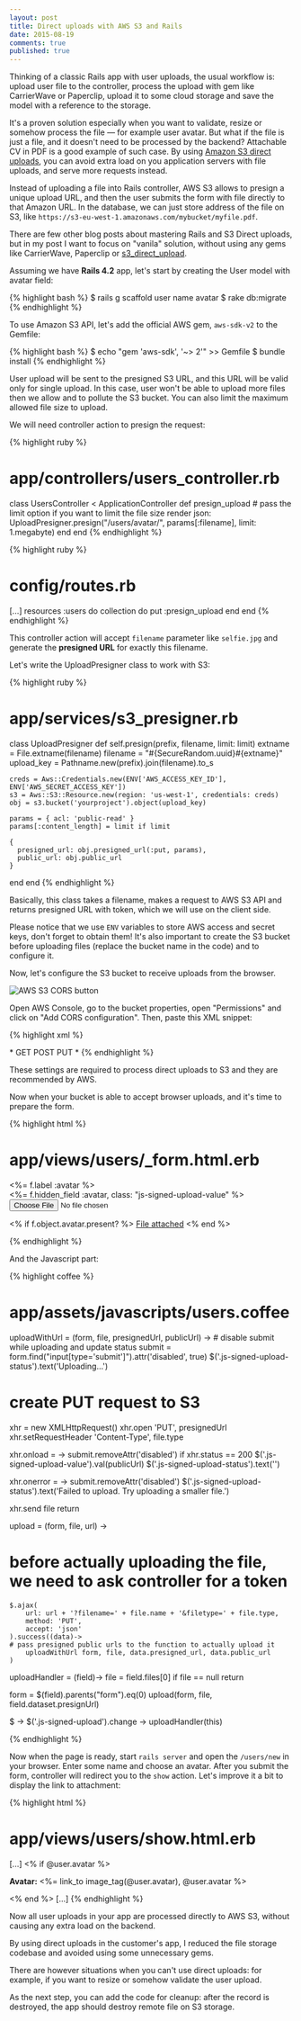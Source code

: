 ```yaml
---
layout: post
title: Direct uploads with AWS S3 and Rails
date: 2015-08-19
comments: true
published: true
---
```


Thinking of a classic Rails app with user uploads, the usual workflow is: upload user file to the controller, process the upload with gem like CarrierWave or Paperclip, upload it to some cloud storage and save the model with a reference to the storage.

It's a proven solution especially when you want to validate, resize or somehow process the file — for example user avatar. But what if the file is just a file, and it doesn't need to be processed by the backend? Attachable CV in PDF is a good example of such case. By using [Amazon S3 direct uploads](https://aws.amazon.com/articles/1434), you can avoid extra load on you application servers with file uploads, and serve more requests instead.

Instead of uploading a file into Rails controller, AWS S3 allows to presign a unique upload URL, and then the user submits the form with file directly to that Amazon URL. In the database, we can just store address of the file on S3, like `https://s3-eu-west-1.amazonaws.com/mybucket/myfile.pdf`.

There are few other blog posts about mastering Rails and S3 Direct uploads, but in my post I want to focus on "vanila" solution, without using any gems like CarrierWave, Paperclip or [s3_direct_upload](https://github.com/waynehoover/s3_direct_upload).

Assuming we have **Rails 4.2** app, let's start by creating the User model with avatar field:

{% highlight bash %}
$ rails g scaffold user name avatar
$ rake db:migrate
{% endhighlight %}

To use Amazon S3 API, let's add the official AWS gem, `aws-sdk-v2` to the Gemfile:

{% highlight bash %}
$ echo "gem 'aws-sdk', '~> 2'" >> Gemfile
$ bundle install
{% endhighlight %}

User upload will be sent to the presigned S3 URL, and this URL will be valid only for single upload. In this case, user won't be able to upload more files then we allow and to pollute the S3 bucket. You can also limit the maximum allowed file size to upload.

We will need controller action to presign the request:

{% highlight ruby %}
# app/controllers/users_controller.rb
class UsersController < ApplicationController
  def presign_upload
    # pass the limit option if you want to limit the file size
    render json: UploadPresigner.presign("/users/avatar/", params[:filename], limit: 1.megabyte)
  end
end
{% endhighlight %}

{% highlight ruby %}
# config/routes.rb
[...]
resources :users do
  collection do
    put :presign_upload
  end
end
{% endhighlight %}

This controller action will accept `filename` parameter like `selfie.jpg` and generate the **presigned URL** for exactly this filename.

Let's write the UploadPresigner class to work with S3:

{% highlight ruby %}
# app/services/s3_presigner.rb
class UploadPresigner
  def self.presign(prefix, filename, limit: limit)
    extname = File.extname(filename)
    filename = "#{SecureRandom.uuid}#{extname}"
    upload_key = Pathname.new(prefix).join(filename).to_s

    creds = Aws::Credentials.new(ENV['AWS_ACCESS_KEY_ID'], ENV['AWS_SECRET_ACCESS_KEY'])
    s3 = Aws::S3::Resource.new(region: 'us-west-1', credentials: creds)
    obj = s3.bucket('yourproject').object(upload_key)

    params = { acl: 'public-read' }
    params[:content_length] = limit if limit

    {
      presigned_url: obj.presigned_url(:put, params),
      public_url: obj.public_url
    }
  end
end
{% endhighlight %}

Basically, this class takes a filename, makes a request to AWS S3 API and returns presigned URL with token, which we will use on the client side.

Please notice that we use `ENV` variables to store AWS access and secret keys, don't forget to obtain them! It's also important to create the S3 bucket before uploading files (replace the bucket name in the code) and to configure it.

Now, let's configure the S3 bucket to receive uploads from the browser.

<img src="/assets/post-images/aws-acl.png" alt="AWS S3 CORS button" class="bordered" />

Open AWS Console, go to the bucket properties, open "Permissions" and click on "Add CORS configuration". Then, paste this XML snippet:

{% highlight xml %}
<?xml version="1.0" encoding="UTF-8"?>
<CORSConfiguration xmlns="http://s3.amazonaws.com/doc/2006-03-01/">
   <CORSRule>
        <AllowedOrigin>*</AllowedOrigin>
        <AllowedMethod>GET</AllowedMethod>
        <AllowedMethod>POST</AllowedMethod>
        <AllowedMethod>PUT</AllowedMethod>
        <AllowedHeader>*</AllowedHeader>
    </CORSRule>
</CORSConfiguration>
{% endhighlight %}

These settings are required to process direct uploads to S3 and they are recommended by AWS.

Now when your bucket is able to accept browser uploads, and it's time to prepare the form.

{% highlight html %}
# app/views/users/_form.html.erb
<div class="field">
  <%= f.label :avatar %><br>
  <%= f.hidden_field :avatar, class: "js-signed-upload-value" %>

  <input type="file" class="js-signed-upload" data-presign-url="<%= presign_upload_path %>" />

  <p class="js-signed-upload-status">
    <% if f.object.avatar.present? %>
    <a href="<%= f.object.avatar %>">File attached</a>
    <% end %>
  </p>
</div>
{% endhighlight %}

And the Javascript part:

{% highlight coffee %}
# app/assets/javascripts/users.coffee
uploadWithUrl = (form, file, presignedUrl, publicUrl) ->
	# disable submit while uploading and update status
  submit = form.find("input[type='submit']").attr('disabled', true)
  $('.js-signed-upload-status').text('Uploading...')

  # create PUT request to S3
  xhr = new XMLHttpRequest()
  xhr.open 'PUT', presignedUrl
  xhr.setRequestHeader 'Content-Type', file.type

  xhr.onload = ->
    submit.removeAttr('disabled')
    if xhr.status == 200
      $('.js-signed-upload-value').val(publicUrl)
      $('.js-signed-upload-status').text('')

  xhr.onerror = ->
    submit.removeAttr('disabled')
    $('.js-signed-upload-status').text('Failed to upload. Try uploading a smaller file.')

  xhr.send file
  return

upload = (form, file, url) ->
  # before actually uploading the file, we need to ask controller for a token
	$.ajax(
		url: url + '?filename=' + file.name + '&filetype=' + file.type,
		method: 'PUT',
		accept: 'json'
	).success((data)->
    # pass presigned public urls to the function to actually upload it
		uploadWithUrl form, file, data.presigned_url, data.public_url
	)

uploadHandler = (field)->
  file = field.files[0]
  if file == null
    return

  form = $(field).parents("form").eq(0)
  upload(form, file, field.dataset.presignUrl)

$ ->
  $('.js-signed-upload').change ->
    uploadHandler(this)

{% endhighlight %}

Now when the page is ready, start `rails server` and open the `/users/new` in your browser.
Enter some name and choose an avatar. After you submit the form, controller will redirect you to the `show` action. Let's improve it a bit to display the link to attachment:

{% highlight html %}
# app/views/users/show.html.erb
[...]
<% if @user.avatar %>
<p>
  <strong>Avatar:</strong>
  <%= link_to image_tag(@user.avatar), @user.avatar %>
</p>
<% end %>
[...]
{% endhighlight %}


Now all user uploads in your app are processed directly to AWS S3, without causing any extra load on the backend.

By using direct uploads in the customer's app, I reduced the file storage codebase and avoided using some unnecessary gems.

There are however situations when you can't use direct uploads: for example, if you want to resize or somehow validate the user upload.

As the next step, you can add the code for cleanup: after the record is destroyed, the app should destroy remote file on S3 storage.
